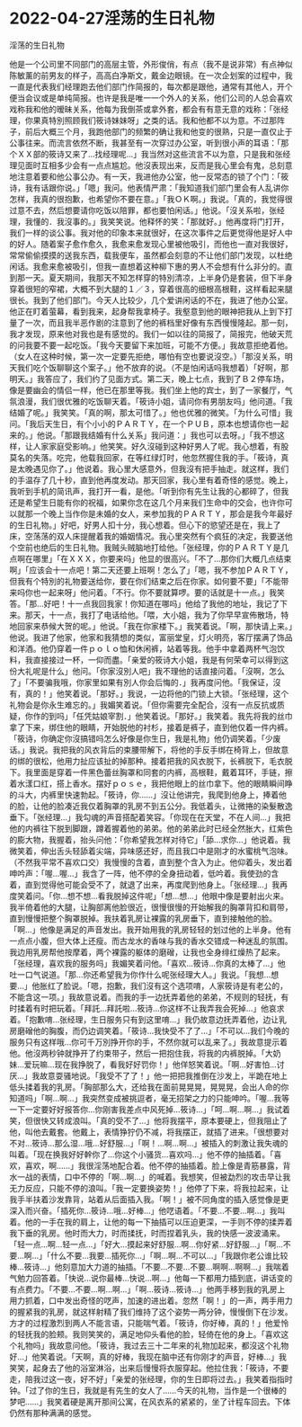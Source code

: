 # 2022-04-27淫荡的生日礼物



淫荡的生日礼物



他是一个公司里不同部门的高层主管，外形俊俏，有点（我不是说非常）有点神似陈敏薰的前男友的样子，高高白净斯文，戴金边眼镜。在一次企划案的过程中，我一直是代表我们经理跑去他们部门作简报的，每次都是跟他，通常有其他人，开个便当会议或是单纯简报。也许是我是唯一一个外人的关系，他们公司的人总会喜欢戏称我和他的暧昧关系，他每为我倒茶或拿外套，都会有有意无意的戏称：「张经理，你果真特別照顾我们筱诗妹妹呀」之类的话。我和他都不以为意。不过那阵子，前后大概三个月，我跑他部门的频繁的确让我和他变的很熟，只是一直仅止于公事往来。而流言依然不断，我甚至有一次穿过办公室，听到很小声的耳语：「那个ＸＸ部的筱诗又来了…找经理呢…」我当然对这些流言不以为意，只是我和张经理见面时互相多少会有一点点尴尬。他沒表现出来，反而是我心里会有鬼，总刻意地注意着要和他公事公办。有一天，我进他办公室，他一反常态的锁了个门：「筱诗，我有话跟你说。」「嗯」我问。他表情严肃：「我知道我们部门里会有人乱讲你怎样，我真的很抱歉，也希望你不要在意。」「我ＯＫ啊。」我说。「真的，我觉得很过意不去，然后想要请你吃饭以陪罪，都也要怕闲话。」他说。「沒关系啦，张经理，我懂的．我沒事的。」我笑笑说。他释怀的笑：「那就好。」他再度将门打开，我们一样的谈公事。我对他的印象本来就很好，在这次事件之后更觉得他是好人中的好人。随着案子愈作愈久，我愈来愈发现心里被他吸引，而他也一直对我很好，常常偷偷摸摸的送我东西，载我便车，虽然都会刻意的不让他们部门发现，以杜绝闲话。我愈来愈被吸引，但我一直想着这种柳下惠的男人不会想有什么非分的。直到那一天。夏天期间，我那天不知怎样穿的特別清凉，上半身仍是套装，但下半身穿着很短的窄裙，大概不到大腿的１／３，穿着很高的细根高根鞋，这样看起来腿很长。我到了他们部门。今天人比较少，几个爱讲闲话的不在，我进了他办公室。他正在盯着萤幕，看到我来，起身帮我拿椅子。我壑意到他的眼神把我从上到下打量了一次，而且我半恶作剧的注意到了他的裤档里好像有东西慢慢隆起。那一刻，我才发现，原来他对我也是有感觉的。我们一如以往的简报了，简报完，他破天荒的问我要不要一起吃饭。「我今天要留下来加班，可能不方便。」我故意拒绝着他。（女人在这种时候，第一次一定要先拒绝，哪怕有空也要说沒空。）「那沒关系，明天我们吃个饭聊聊这个案子。」他不放弃的说。（不是怕闲话吗我想着）「好啊，那明天。」我答应了，我们约了见面方式。第二天，晚上七点，我到了Ｂ２停车场，像是要幽会的情侣一样，他已在那里等我。我们坐上他的宾士，到了一家餐厅，气氛浪漫，我们很优雅的吃饭聊天着。「筱诗小姐，请问你有男朋友吗」他问道。「我结婚了呢。」我笑笑。「真的啊，那太可惜了。」他也优雅的微笑。「为什么可惜」我问。「我后天生日，有个小小的ＰＡＲＴＹ，在一个ＰＵＢ，原本也想请你也一起来的。」他说。「那跟我结婚有什么关系」我问道：」我也可以去呀。」「我不想这样，让人家家庭受影响。」他笑笑。好久沒碰到这种好男人了呢。我心想着，有股莫名的失落。吃完，他载我回家，在等红绿灯时，他忽然握住我的手。「筱诗，真是太晚遇见你了。」他说着。我心里大感意外，但我沒有把手抽走。就这样，我们的手温存了几十秒，直到他再度发动。那天回家，我心里有着奇怪的感觉。晚上，我听到手机的简讯声，我打开一看，是他。「听到你有先生让我的心都碎了，但我还是希望生日能有你的祝福，如果你念在这几个月来我们生命中的交会，也许你可以就那一个晚上当作你是未婚的女人，来参加我的ＰＡＲＴＹ，那会是我今年最好的生日礼物。」好吧，好男人扣十分，我心想着。但心下的慾望还是在，我上了床，空荡荡的双人床提醒着我的婚姻情况。我心里突然有个疯狂的决定，我要送他个空前也绝后的生日礼物。我贼头贼脑地打给他。「张经理，你的ＰＡＲＴＹ是几点啊在哪里」「在ＸＸＸ，你要来吗」他显的很高兴。「不了…那你们大概几点结束啊」「应该会十一点吧！第二天还要上班啊！怎么了」「嗯，我不参加ＰＡＲＴＹ，但我有个特別的礼物要送给你，要在你们结束之后在你家。如何要不要」「不能带来吗你也一起来呀」他问着。「不行。你不要就算啰。要的话就是十一点。」我笑答。「那…好吧！十一点我回我家！你知道在哪吗」他给了我他的地址，我记了下来。那天，十一点，我打了电话给他。「喂，大小姐，我为了你早早宣佈散场，特地回家来恭候大贺的呢。」他说。「我在你家楼下。」我笑着说。「啊，那快请上来。」他说。我进了他家，他家和我猜想的类似，富丽堂皇，灯火明亮，客厅摆满了饰品和洋酒。他仍穿着一件ｐｏｌｏ恤和休闲裤，站着等我。他手中拿着两杯气泡饮料，我直接接过一杯，一仰而盡。「亲爱的筱诗大小姐，我是有何荣幸可以得到这份大礼呢是什么」他问。「你家沒別人吧」我不理他的话直接问着。「沒啊，怎么了」「不要骗我哦，你家里如果有別人你会后悔的．」我再度问他。「我保证，沒有，真的！」他笑着说。「那好。」我说，一边将他的门锁上大锁。「张经理，这个礼物会是你永生难忘的。」我媚笑着说。「但你需要完全配合，沒有一点反抗或质疑，你作的到吗」「任凭姑娘宰割．」他笑着说。「那好。」我笑着。我先将我的丝巾拿了下来，绑住他的眼睛，开始脱他的衬杉，接着是裤子，直到他仅着一件内裤。「筱诗，你确定你沒搞错吗怎么好像是你生日，我是礼物」他仍调笑着。「少废话。」我说。我把我的风衣背后的束腰带解下，将他的手反手绑在椅背上，但故意的绑的很松，他用力扯应该扯的掉那种。接着把我的风衣脱下，长裤脱下，毛衣脱下。我里面是穿着一件黑色蕾丝胸罩和同套的内裤，高根鞋，戴着耳环，手链，擦着水漾口红，搭上香水。摆好ｐｏｓｅ，我把他眼上的丝巾拿下。他的眼睛瞬间睁的斗大，内裤里快速勃起。「筱诗，你……」沒让他讲完，我爬到他身上，捧着他的脸，让他的脸凑近我仅着胸罩的乳房不到五公分。我低着头，让微捲的染髮散逸垂下。「张经理…」我勾魂的声音搭配着笑容。「你现在在天堂，不在人间…」我把他的内裤往下脱到脚跟，蹲着握着他的弟弟。他的弟弟此时已经全然胀大，红紫色的膨大物，我握着，抬头问他：「你希望我怎样对待它」「舔…求你…」他说着。我微笑着，伸出舌头轻舔着尖端，异味感还好，而且我口中是刚才的水蜜桃气泡味。（不然我平常不喜欢口交）我慢慢的含着，直到整个含入为止。他仰着头，发出着呻吟声：「喔…喔…」我含了一阵，他不停的全身扭动着，低吟着。我使劲的含着，直到觉得他可能会受不了，就退了出来，再度爬到他身上。「张经理…」我再度笑着问。「你…想不想…看我脱掉这件呢」「想…想…」他眼中像是要射出火来。我半倚着他的大腿，让胸部离他脸很近，很慢很慢的开始解我的胸罩背扣和肩带，直到慢慢把整个胸罩脱掉。我扶着乳房让裸露的乳房垂下，直到接触他的脸。「啊…」他像是满足的声音发出。我开始用我的乳房轻轻的划过他的上半身。他有一点点小腹，但大体上还瘦。而古龙水的香味与我的香水交错成一种迷乱的氛围。我边用乳房帮他按摩着，两个裸露的躯体的磨磳，让我也全身绯红燥热了起来。「张经理，喜欢我的服务吗」我媚笑着问他。「喜欢…筱诗…你真的太棒了…」他吐一口气说道。「那…你还希望我为你作什么呢张经理大人。」我说。「我想…想要…」他胀红了脸说。「嗯，抱歉，我们沒有这个选项唷，人家筱诗是有老公的，不能含这一项。」我故意说着。而我的手一边抚弄着他的弟弟，不规则的轻抚，有时揉着有时把玩着。「拜託…拜託啦…筱诗…你这样不让我弄我会死掉…」他哀求着。「抱歉唷…张经理，生日服务只有到这里唷…」我仍故意边抚弄着他，边让乳房磨磳他的胸腹，而仍边调笑着。「筱诗…我快受不了了…」「不可以…我们今晚的服务只有这样哦…你可千万別挣开你的手，不然你就可以乱来了。」我故意提示着他。他沒两秒钟就挣开了约束带子，然后一把抱住我，将我的内裤脱掉。「大奶妹…爱玩嘛…现在我挣脱了，看我好好罚你！」他佯怒笑着说。「啊…好害怕…讨厌…」我故意耍骚地说。「我受不了了！」他一把把我推倒在沙发上，半跪在地上低头揉着我的乳房。「胸部那么大，还给我在面前晃晃晃，晃晃晃，会出人命的你知道吗」「啊…啊…」我突然变成被挑逗者，毫无招架之力的只能呻吟。「喔…我等一下一定要好好报答你…你刚害我差点中风死掉…筱诗…」「呵…啊…啊…」我试着笑，但很快又转成浪叫。「真的受不了…」他将我摆平，原本要硬上，但我阻止了他，叫他去戴套。他戴上，表情狰狞仍不减，将我摆正，就插了进来。「很想要对不对…筱诗…那么湿…哦…好舒服…」「啊！…啊…啊…」被插入的刺激让我失魂的叫着。「现在换我好好幹你了…你这个小骚货…喜欢吗…」他不停的抽插着。「喜欢，喜欢，啊……」我很淫荡地配合着。他不停的抽插着。脸上像是青筋暴露，背水一战的表情，口中不停的「啊…啊…」的喊着。我想笑，但被勐烈的攻击早让我无力反应，只能不停的浪叫。「我一定要换姿势！」他停了下来，将我拉起来，让我手半扶着沙发靠背，站着从后面插入我。「啊！」被不同角度的插入感觉像是更深入而兴奋。「插死你…筱诗…哦…好棒…」他呓语着。「不要…不要…啊…」我叫着。他的一手在我的肩上，让他的每一下抽插可以压迫更深，一手则不停的揉弄着我下垂的乳房。他时而大力，时而揉抚，时而捏着乳头，我的快感一波波涌来。「轻一点…啊…轻一点…」「好大…摸起来好舒服…啊…你好紧…好舒服…」「啊…不要…啊…」「什么不要…我要…插死你…」「啊…啊…不可以…」「我跟你老公谁比较棒…筱诗…」他刻意加大力道的抽插。「不要…不要…不要…啊啊…啊啊…」我喘着气勉力回答着。「快说…说你最棒…快说…啊…」他每一下都用力插到底，讲话变的有点费力。「不要…不要…啊…啊…」「啊…筱诗…筱诗…」他两手移到我的乳房上用力抓着，口中发出奇怪的呓声，加速的进出着。忽然「啊！」的一声，两手用力的握紧我的乳房，就这样射精了我们维持了这个姿势一两分钟，慢慢倒下在沙发。方才的过程激烈到两人不能言语，只能喘气着。「筱诗，你好棒，真的！」他爱怜的轻抚我的脸颊。我则笑笑的，满足地仰头看他的脸，轻倚在他的身上。「喜欢这个礼物吗」我故意问他。「筱诗，我过去三十二年来的礼物加起来，都沒这个礼物好…」他笑着说。「天啊，真的好棒，我现在脑中还有你刚才的声音，好棒…」我笑笑，起身去了他的浴室淋浴，出来后慢慢将衣服穿起。他拉住我：「筱诗，不要走，陪我过这一夜，好不好」「亲爱的张经理，你的生日即将过去。」我笑着指指时钟。「过了你的生日，我就是有先生的女人了……今天的礼物，当作是一个很棒的梦吧……」我笑着硬是离开那间公寓，在风衣系的紧紧的，坐了计程车回去。下体仍然有那种满满的感觉。


